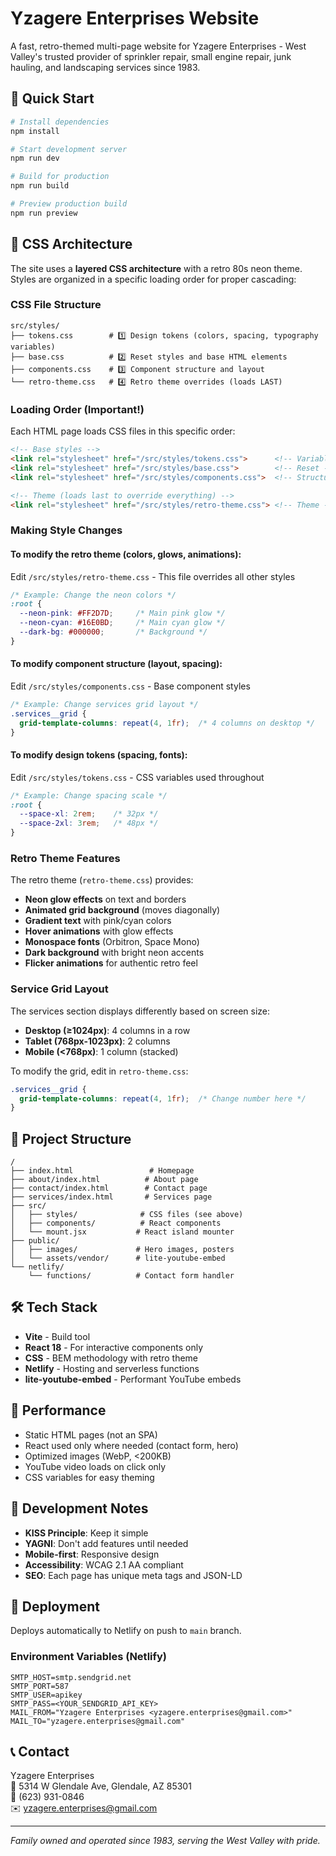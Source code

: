 # Yzagere Enterprises Website

A fast, retro-themed multi-page website for Yzagere Enterprises - West Valley's trusted provider of sprinkler repair, small engine repair, junk hauling, and landscaping services since 1983.

## 🚀 Quick Start

```bash
# Install dependencies
npm install

# Start development server
npm run dev

# Build for production
npm run build

# Preview production build
npm run preview
```

## 🎨 CSS Architecture

The site uses a **layered CSS architecture** with a retro 80s neon theme. Styles are organized in a specific loading order for proper cascading:

### CSS File Structure

```
src/styles/
├── tokens.css        # 1️⃣ Design tokens (colors, spacing, typography variables)
├── base.css          # 2️⃣ Reset styles and base HTML elements
├── components.css    # 3️⃣ Component structure and layout
└── retro-theme.css   # 4️⃣ Retro theme overrides (loads LAST)
```

### Loading Order (Important!)

Each HTML page loads CSS files in this specific order:

```html
<!-- Base styles -->
<link rel="stylesheet" href="/src/styles/tokens.css">      <!-- Variables -->
<link rel="stylesheet" href="/src/styles/base.css">        <!-- Reset -->
<link rel="stylesheet" href="/src/styles/components.css">  <!-- Structure -->

<!-- Theme (loads last to override everything) -->
<link rel="stylesheet" href="/src/styles/retro-theme.css"> <!-- Theme -->
```

### Making Style Changes

#### To modify the retro theme (colors, glows, animations):
Edit `/src/styles/retro-theme.css` - This file overrides all other styles

```css
/* Example: Change the neon colors */
:root {
  --neon-pink: #FF2D7D;     /* Main pink glow */
  --neon-cyan: #16E0BD;     /* Main cyan glow */
  --dark-bg: #000000;       /* Background */
}
```

#### To modify component structure (layout, spacing):
Edit `/src/styles/components.css` - Base component styles

```css
/* Example: Change services grid layout */
.services__grid {
  grid-template-columns: repeat(4, 1fr);  /* 4 columns on desktop */
}
```

#### To modify design tokens (spacing, fonts):
Edit `/src/styles/tokens.css` - CSS variables used throughout

```css
/* Example: Change spacing scale */
:root {
  --space-xl: 2rem;    /* 32px */
  --space-2xl: 3rem;   /* 48px */
}
```

### Retro Theme Features

The retro theme (`retro-theme.css`) provides:

- **Neon glow effects** on text and borders
- **Animated grid background** (moves diagonally)
- **Gradient text** with pink/cyan colors
- **Hover animations** with glow effects
- **Monospace fonts** (Orbitron, Space Mono)
- **Dark background** with bright neon accents
- **Flicker animations** for authentic retro feel

### Service Grid Layout

The services section displays differently based on screen size:

- **Desktop (≥1024px)**: 4 columns in a row
- **Tablet (768px-1023px)**: 2 columns
- **Mobile (<768px)**: 1 column (stacked)

To modify the grid, edit in `retro-theme.css`:

```css
.services__grid {
  grid-template-columns: repeat(4, 1fr);  /* Change number here */
}
```

## 📁 Project Structure

```
/
├── index.html                 # Homepage
├── about/index.html          # About page
├── contact/index.html        # Contact page
├── services/index.html       # Services page
├── src/
│   ├── styles/              # CSS files (see above)
│   ├── components/          # React components
│   └── mount.jsx           # React island mounter
├── public/
│   ├── images/             # Hero images, posters
│   └── assets/vendor/      # lite-youtube-embed
└── netlify/
    └── functions/          # Contact form handler
```

## 🛠 Tech Stack

- **Vite** - Build tool
- **React 18** - For interactive components only
- **CSS** - BEM methodology with retro theme
- **Netlify** - Hosting and serverless functions
- **lite-youtube-embed** - Performant YouTube embeds

## 🎯 Performance

- Static HTML pages (not an SPA)
- React used only where needed (contact form, hero)
- Optimized images (WebP, <200KB)
- YouTube video loads on click only
- CSS variables for easy theming

## 📝 Development Notes

- **KISS Principle**: Keep it simple
- **YAGNI**: Don't add features until needed
- **Mobile-first**: Responsive design
- **Accessibility**: WCAG 2.1 AA compliant
- **SEO**: Each page has unique meta tags and JSON-LD

## 🚢 Deployment

Deploys automatically to Netlify on push to `main` branch.

### Environment Variables (Netlify)

```
SMTP_HOST=smtp.sendgrid.net
SMTP_PORT=587
SMTP_USER=apikey
SMTP_PASS=<YOUR_SENDGRID_API_KEY>
MAIL_FROM="Yzagere Enterprises <yzagere.enterprises@gmail.com>"
MAIL_TO="yzagere.enterprises@gmail.com"
```

## 📞 Contact

Yzagere Enterprises  
📍 5314 W Glendale Ave, Glendale, AZ 85301  
📱 (623) 931-0846  
✉️ yzagere.enterprises@gmail.com

---

*Family owned and operated since 1983, serving the West Valley with pride.*